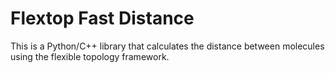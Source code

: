 # Flextop Fast Distance

This is a Python/C++ library that calculates the distance between molecules using
the flexible topology framework. 
